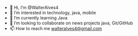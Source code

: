 - 👋 Hi, I’m @WalterAlves4
- 👀 I’m interested in technology, java, mobile
- 🌱 I’m currently learning Java
- 💞️ I’m looking to collaborate on news projects java, Git/GitHub
- 📫 How to reach me walteralves4@gmail.com

<!---
WalterAlves4/WalterAlves4 is a ✨ special ✨ repository because its `README.md` (this file) appears on your GitHub profile.
You can click the Preview link to take a look at your changes.
--->
